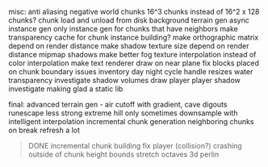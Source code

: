 misc:
anti aliasing
negative world chunks
16^3 chunks instead of 16^2 x 128 chunks?
chunk load and unload from disk
background terrain gen
async instance gen
only instance gen for chunks that have neighbors
make transparency cache for chunk instance building?
make orthographic matrix depend on render distance
make shadow texture size depend on render distance
mipmap shadows
make better fog
texture interpolation instead of color interpolation
make text renderer draw on near plane
fix blocks placed on chunk boundary issues
inventory
day night cycle
handle resizes
water transparency
investigate shadow volumes
draw player
player shadow
investigate making glad a static lib

final:
advanced terrain gen - air cutoff with gradient, cave digouts
runescape less strong
extreme hill only sometimes
downsample with intelligent interpolation
incremental chunk generation
neighboring chunks on break refresh a lot
> DONE
incremental chunk building
fix player (collision?) crashing outside of chunk height bounds
stretch octaves
3d perlin
